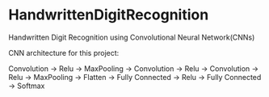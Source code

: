 # HandwrittenDigitRecognition
Handwritten Digit Recognition using Convolutional Neural Network(CNNs)

CNN architecture for this project:

Convolution -> Relu -> MaxPooling -> Convolution -> Relu -> Convolution -> Relu -> MaxPooling -> Flatten -> Fully Connected -> Relu -> Fully Connected -> Softmax
